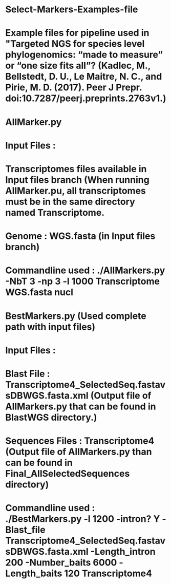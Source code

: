 # Select-Markers-Examples-file
# Example files for pipeline used in "Targeted NGS for species level phylogenomics: “made to measure” or “one size fits all”? (Kadlec, M., Bellstedt, D. U., Le Maitre, N. C., and Pirie, M. D. (2017). Peer J Prepr. doi:10.7287/peerj.preprints.2763v1.)

# AllMarker.py

# Input Files : 
  # Transcriptomes files available in Input files branch (When running AllMarker.pu, all transcriptomes must be in the same directory named Transcriptome.
  # Genome : WGS.fasta (in Input files branch)

# Commandline used : ./AllMarkers.py -NbT 3 -np 3 -l 1000 Transcriptome WGS.fasta nucl

# BestMarkers.py (Used complete path with input files)

# Input Files :
   # Blast File : Transcriptome4_SelectedSeq.fastavsDBWGS.fasta.xml (Output file of AllMarkers.py that can be found in BlastWGS directory.)
   # Sequences Files : Transcriptome4 (Output file of AllMarkers.py than can be found in Final_AllSelectedSequences directory)
   
# Commandline used : ./BestMarkers.py -l 1200 -intron? Y -Blast_file Transcriptome4_SelectedSeq.fastavsDBWGS.fasta.xml -Length_intron 200 -Number_baits 6000 -Length_baits 120 Transcriptome4
